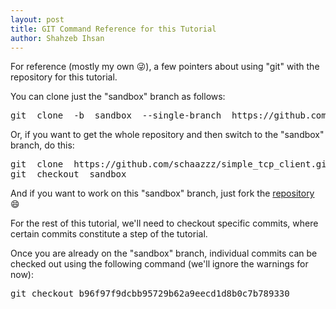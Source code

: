 ```yaml
---
layout: post
title: GIT Command Reference for this Tutorial
author: Shahzeb Ihsan
---
```


<!--more-->

For reference (mostly my own :stuck_out_tongue_winking_eye:), a few pointers about using "git" with the repository for this tutorial.

You can clone just the "sandbox" branch as follows:

<pre>
git  clone  -b  sandbox  --single-branch  https://github.com/schaazzz/simple_tcp_client.git
</pre>

Or, if you want to get the whole repository and then switch to the "sandbox" branch, do this:

<pre>
git  clone  https://github.com/schaazzz/simple_tcp_client.git
git  checkout  sandbox
</pre>

And if you want to work on this "sandbox" branch, just fork the [repository](https://github.com/schaazzz/simple_tcp_client/) :smile:

For the rest of this tutorial, we'll need to checkout specific commits, where certain commits constitute a step of the tutorial.

Once you are already on the "sandbox" branch, individual commits can be checked out using the following command (we'll ignore the warnings for now):

<pre>
git checkout b96f97f9dcbb95729b62a9eecd1d8b0c7b789330
</pre>
